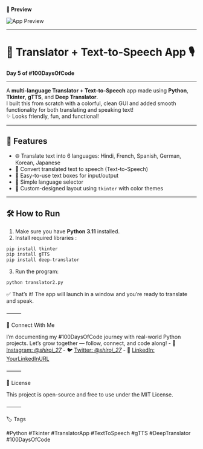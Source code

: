 **📸 Preview**

![App Preview](https://github.com/user-attachments/assets/1e76e2ab-06cd-4462-af66-817786d56b5b)

---

# 💬 Translator + Text-to-Speech App 🎙️  
**Day 5 of #100DaysOfCode**

---

A **multi-language Translator + Text-to-Speech** app made using **Python**, **Tkinter**, **gTTS**, and **Deep Translator**.  
I built this from scratch with a colorful, clean GUI and added smooth functionality for both translating and speaking text!  
✨ Looks friendly, fun, and functional!

---

## 🚀 Features

- 🌐 Translate text into 6 languages: Hindi, French, Spanish, German, Korean, Japanese  
- 🎤 Convert translated text to speech (Text-to-Speech)  
- 💬 Easy-to-use text boxes for input/output  
- 🎯 Simple language selector  
- 🎨 Custom-designed layout using `tkinter` with color themes

---

## 🛠️ How to Run

1. Make sure you have **Python 3.11** installed.
2. Install required libraries :

```bash
pip install tkinter
pip install gTTS
pip install deep-translator
```

3. Run the program:
```bash
python translator2.py
```

✅ That’s it! The app will launch in a window and you’re ready to translate and speak.

⸻

🤝 Connect With Me

I’m documenting my #100DaysOfCode journey with real-world Python projects.
Let’s grow together — follow, connect, and code along!
            - 📸 [Instagram: @_shiroi_27_](https://instagram.com/_shiroi_27_)
            - 🐦 [Twitter: @_shiroi_27_](https://twitter.com/_shiroi_27_)
            - 💼 [LinkedIn: YourLinkedInURL](https://linkedin.com/in/shiroi27)

⸻

📜 License

This project is open-source and free to use under the MIT License.

⸻

🏷️ Tags

#Python #Tkinter #TranslatorApp #TextToSpeech #gTTS #DeepTranslator #100DaysOfCode
